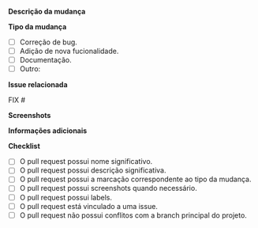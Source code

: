 **Descrição da mudança**  
<!-- Descreva de forma clara e concisa sobre a mudança feita. -->

**Tipo da mudança**  
<!-- Marque o checkbox correspondente a mudança. -->
- [ ] Correção de bug.
- [ ] Adição de nova fucionalidade.
- [ ] Documentação.
- [ ] Outro: <!-- Especifique. -->

**Issue relacionada**  
<!-- Adicionar FIX com as issues relacionadas ao abrir o PR. Ex.: Fix #15 -->
FIX #

**Screenshots**  
<!-- Se aplicável, adicione imagens da tela para ajudar a explicar a mudança feita. -->

**Informações adicionais**  
<!-- Comente outra informação relevante sobre o seu problema aqui. -->

**Checklist**  
- [ ] O pull request possui nome significativo.
- [ ] O pull request possui descrição significativa.
- [ ] O pull request possui a marcação correspondente ao tipo da mudança.
- [ ] O pull request possui screenshots quando necessário.
- [ ] O pull request possui labels.
- [ ] O pull request está vinculado a uma issue.
- [ ] O pull request não possui conflitos com a branch principal do projeto.